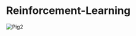 # Reinforcement-Learning
![Pig2](https://user-images.githubusercontent.com/72096831/200458398-0f33bd9d-db4c-439b-b180-76332c3f9ee4.gif)
